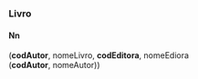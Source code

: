 ### Livro  
#### Nn  
(__codAutor__, nomeLivro, __codEditora__, nomeEdiora  
(__codAutor__, nomeAutor))  
